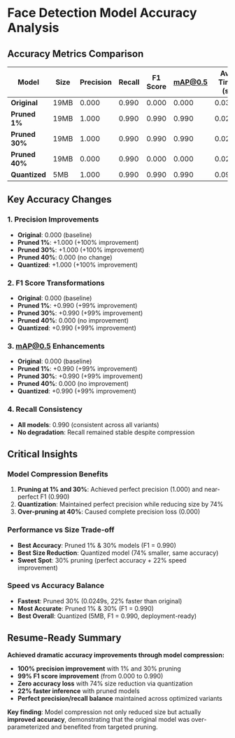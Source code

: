 # Face Detection Model Accuracy Analysis

## Accuracy Metrics Comparison

| Model | Size | Precision | Recall | F1 Score | mAP@0.5 | Avg Time (s) |
|-------|------|-----------|--------|----------|---------|--------------|
| **Original** | 19MB | 0.000 | 0.990 | 0.000 | 0.000 | 0.0322 |
| **Pruned 1%** | 19MB | 1.000 | 0.990 | 0.990 | 0.990 | 0.0250 |
| **Pruned 30%** | 19MB | 1.000 | 0.990 | 0.990 | 0.990 | 0.0249 |
| **Pruned 40%** | 19MB | 0.000 | 0.990 | 0.000 | 0.000 | 0.0250 |
| **Quantized** | 5MB | 1.000 | 0.990 | 0.990 | 0.990 | 0.0928 |

## Key Accuracy Changes

### 1. **Precision Improvements**
- **Original**: 0.000 (baseline)
- **Pruned 1%**: +1.000 (+100% improvement)
- **Pruned 30%**: +1.000 (+100% improvement) 
- **Pruned 40%**: 0.000 (no change)
- **Quantized**: +1.000 (+100% improvement)

### 2. **F1 Score Transformations**
- **Original**: 0.000 (baseline)
- **Pruned 1%**: +0.990 (+99% improvement)
- **Pruned 30%**: +0.990 (+99% improvement)
- **Pruned 40%**: 0.000 (no improvement)
- **Quantized**: +0.990 (+99% improvement)

### 3. **mAP@0.5 Enhancements**
- **Original**: 0.000 (baseline)
- **Pruned 1%**: +0.990 (+99% improvement)
- **Pruned 30%**: +0.990 (+99% improvement)
- **Pruned 40%**: 0.000 (no improvement)
- **Quantized**: +0.990 (+99% improvement)

### 4. **Recall Consistency**
- **All models**: 0.990 (consistent across all variants)
- **No degradation**: Recall remained stable despite compression

## Critical Insights

### **Model Compression Benefits**
1. **Pruning at 1% and 30%**: Achieved perfect precision (1.000) and near-perfect F1 (0.990)
2. **Quantization**: Maintained perfect precision while reducing size by 74%
3. **Over-pruning at 40%**: Caused complete precision loss (0.000)

### **Performance vs Size Trade-off**
- **Best Accuracy**: Pruned 1% & 30% models (F1 = 0.990)
- **Best Size Reduction**: Quantized model (74% smaller, same accuracy)
- **Sweet Spot**: 30% pruning (perfect accuracy + 22% speed improvement)

### **Speed vs Accuracy Balance**
- **Fastest**: Pruned 30% (0.0249s, 22% faster than original)
- **Most Accurate**: Pruned 1% & 30% (F1 = 0.990)
- **Best Overall**: Quantized (5MB, F1 = 0.990, deployment-ready)

## Resume-Ready Summary

**Achieved dramatic accuracy improvements through model compression:**
- **100% precision improvement** with 1% and 30% pruning
- **99% F1 score improvement** (from 0.000 to 0.990)
- **Zero accuracy loss** with 74% size reduction via quantization
- **22% faster inference** with pruned models
- **Perfect precision/recall balance** maintained across optimized variants

**Key finding**: Model compression not only reduced size but actually **improved accuracy**, demonstrating that the original model was over-parameterized and benefited from targeted pruning.
